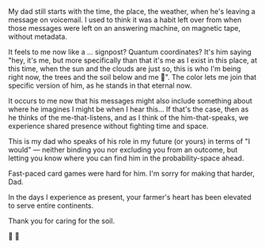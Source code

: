 My dad still starts with the time, the place, the weather, when he's leaving a message on voicemail. I used to think it was a habit left over from when those messages were left on an answering machine, on magnetic tape, without metadata.

It feels to me now like a ... signpost? Quantum coordinates? It's him saying "hey, it's me, but more specifically than that it's me as I exist in this place, at this time, when the sun and the clouds are just so, this is who I'm being right now, the trees and the soil below and me 🤲". The color lets me join that specific version of him, as he stands in that eternal now.

It occurs to me now that his messages might also include something about where he imagines I might be when I hear this... If that's the case, then as he thinks of the me-that-listens, and as I think of the him-that-speaks, we experience shared presence without fighting time and space.

This is my dad who speaks of his role in my future (or yours) in terms of "I would" — neither binding you nor excluding you from an outcome, but letting you know where you can find him in the probability-space ahead.

Fast-paced card games were hard for him. I'm sorry for making that harder, Dad.

In the days I experience as present, your farmer's heart has been elevated to serve entire continents.

Thank you for caring for the soil.

🌱 🥔
